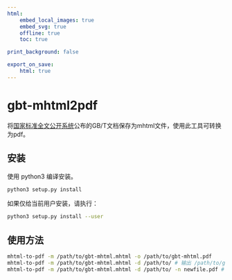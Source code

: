```yaml
---
html:
    embed_local_images: true
    embed_svg: true
    offline: true
    toc: true

print_background: false

export_on_save:
    html: true
---
```


# gbt-mhtml2pdf

将[国家标准全文公开系统](https://openstd.samr.gov.cn/bzgk/gb/index)公布的GB/T文档保存为mhtml文件，使用此工具可转换为pdf。

## 安装

使用 python3 编译安装。

```bash
python3 setup.py install
```

如果仅给当前用户安装，请执行：

```bash
python3 setup.py install --user
```

## 使用方法

```bash
mhtml-to-pdf -m /path/to/gbt-mhtml.mhtml -o /path/to/gbt-mhtml.pdf
mhtml-to-pdf -m /path/to/gbt-mhtml.mhtml -d /path/to/ # 输出 /path/to/gbt-mhtml.pdf
mhtml-to-pdf -m /path/to/gbt-mhtml.mhtml -d /path/to/ -n newfile.pdf # 输出 /path/to/newfile.pdf
```
